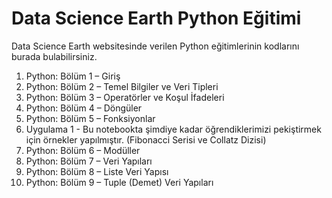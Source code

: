 # Data Science Earth Python Eğitimi
Data Science Earth websitesinde verilen Python eğitimlerinin kodlarını burada bulabilirsiniz.

1. Python: Bölüm 1 – Giriş
2. Python: Bölüm 2 – Temel Bilgiler ve Veri Tipleri
3. Python: Bölüm 3 – Operatörler ve Koşul İfadeleri
4. Python: Bölüm 4 – Döngüler
5. Python: Bölüm 5 – Fonksiyonlar
6. Uygulama 1 - Bu notebookta şimdiye kadar öğrendiklerimizi pekiştirmek için örnekler yapılmıştır. (Fibonacci Serisi ve Collatz Dizisi)
7. Python: Bölüm 6 – Modüller
8. Python: Bölüm 7 – Veri Yapıları
9. Python: Bölüm 8 – Liste Veri Yapısı
10. Python: Bölüm 9 – Tuple (Demet) Veri Yapıları
